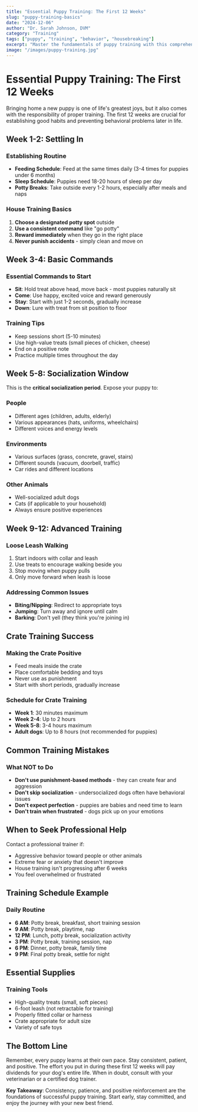 ```yaml
---
title: "Essential Puppy Training: The First 12 Weeks"
slug: "puppy-training-basics"
date: "2024-12-06"
author: "Dr. Sarah Johnson, DVM"
category: "Training"
tags: ["puppy", "training", "behavior", "housebreaking"]
excerpt: "Master the fundamentals of puppy training with this comprehensive guide covering housebreaking, basic commands, and socialization during your puppy's critical first 12 weeks."
image: "/images/puppy-training.jpg"
---
```


# Essential Puppy Training: The First 12 Weeks

Bringing home a new puppy is one of life's greatest joys, but it also comes with the responsibility of proper training. The first 12 weeks are crucial for establishing good habits and preventing behavioral problems later in life.

## Week 1-2: Settling In

### Establishing Routine
- **Feeding Schedule**: Feed at the same times daily (3-4 times for puppies under 6 months)
- **Sleep Schedule**: Puppies need 18-20 hours of sleep per day
- **Potty Breaks**: Take outside every 1-2 hours, especially after meals and naps

### House Training Basics
1. **Choose a designated potty spot** outside
2. **Use a consistent command** like "go potty"
3. **Reward immediately** when they go in the right place
4. **Never punish accidents** - simply clean and move on

## Week 3-4: Basic Commands

### Essential Commands to Start
- **Sit**: Hold treat above head, move back - most puppies naturally sit
- **Come**: Use happy, excited voice and reward generously
- **Stay**: Start with just 1-2 seconds, gradually increase
- **Down**: Lure with treat from sit position to floor

### Training Tips
- Keep sessions short (5-10 minutes)
- Use high-value treats (small pieces of chicken, cheese)
- End on a positive note
- Practice multiple times throughout the day

## Week 5-8: Socialization Window

This is the **critical socialization period**. Expose your puppy to:

### People
- Different ages (children, adults, elderly)
- Various appearances (hats, uniforms, wheelchairs)
- Different voices and energy levels

### Environments
- Various surfaces (grass, concrete, gravel, stairs)
- Different sounds (vacuum, doorbell, traffic)
- Car rides and different locations

### Other Animals
- Well-socialized adult dogs
- Cats (if applicable to your household)
- Always ensure positive experiences

## Week 9-12: Advanced Training

### Loose Leash Walking
1. Start indoors with collar and leash
2. Use treats to encourage walking beside you
3. Stop moving when puppy pulls
4. Only move forward when leash is loose

### Addressing Common Issues
- **Biting/Nipping**: Redirect to appropriate toys
- **Jumping**: Turn away and ignore until calm
- **Barking**: Don't yell (they think you're joining in)

## Crate Training Success

### Making the Crate Positive
- Feed meals inside the crate
- Place comfortable bedding and toys
- Never use as punishment
- Start with short periods, gradually increase

### Schedule for Crate Training
- **Week 1**: 30 minutes maximum
- **Week 2-4**: Up to 2 hours
- **Week 5-8**: 3-4 hours maximum
- **Adult dogs**: Up to 8 hours (not recommended for puppies)

## Common Training Mistakes

### What NOT to Do
- **Don't use punishment-based methods** - they can create fear and aggression
- **Don't skip socialization** - undersocialized dogs often have behavioral issues
- **Don't expect perfection** - puppies are babies and need time to learn
- **Don't train when frustrated** - dogs pick up on your emotions

## When to Seek Professional Help

Contact a professional trainer if:
- Aggressive behavior toward people or other animals
- Extreme fear or anxiety that doesn't improve
- House training isn't progressing after 6 weeks
- You feel overwhelmed or frustrated

## Training Schedule Example

### Daily Routine
- **6 AM**: Potty break, breakfast, short training session
- **9 AM**: Potty break, playtime, nap
- **12 PM**: Lunch, potty break, socialization activity
- **3 PM**: Potty break, training session, nap
- **6 PM**: Dinner, potty break, family time
- **9 PM**: Final potty break, settle for night

## Essential Supplies

### Training Tools
- High-quality treats (small, soft pieces)
- 6-foot leash (not retractable for training)
- Properly fitted collar or harness
- Crate appropriate for adult size
- Variety of safe toys

## The Bottom Line

Remember, every puppy learns at their own pace. Stay consistent, patient, and positive. The effort you put in during these first 12 weeks will pay dividends for your dog's entire life. When in doubt, consult with your veterinarian or a certified dog trainer.

**Key Takeaway**: Consistency, patience, and positive reinforcement are the foundations of successful puppy training. Start early, stay committed, and enjoy the journey with your new best friend.